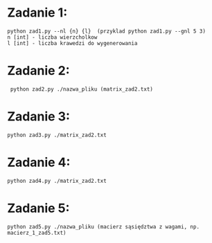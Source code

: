 # Zadanie 1:
    python zad1.py --nl {n} {l}  (przyklad python zad1.py --gnl 5 3)
    n [int] - liczba wierzcholkow
    l [int] - liczba krawedzi do wygenerowania
# Zadanie 2:    
     python zad2.py ./nazwa_pliku (matrix_zad2.txt)
# Zadanie 3:
    python zad3.py ./matrix_zad2.txt
# Zadanie 4:
    python zad4.py ./matrix_zad2.txt

# Zadanie 5: 
    python zad5.py ./nazwa_pliku (macierz sąsiędztwa z wagami, np. macierz_1_zad5.txt)
